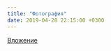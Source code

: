 ```yaml
---
title: "Фотография"
date: 2019-04-28 22:15:00 +0300
---
```



[Вложение](/assets/vk_photos/2/P8_RLrfn4tA.jpg)
